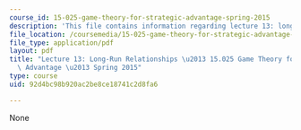 ```yaml
---
course_id: 15-025-game-theory-for-strategic-advantage-spring-2015
description: 'This file contains information regarding lecture 13: long-run relationships.'
file_location: /coursemedia/15-025-game-theory-for-strategic-advantage-spring-2015/92d4bc98b920ac2be8ce18741c2d8fa6_MIT15_025S15_Lec_13.pdf
file_type: application/pdf
layout: pdf
title: "Lecture 13: Long-Run Relationships \u2013 15.025 Game Theory for Strategic\
  \ Advantage \u2013 Spring 2015"
type: course
uid: 92d4bc98b920ac2be8ce18741c2d8fa6

---
```

None
